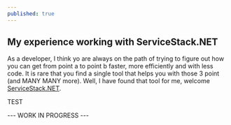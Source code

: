 ```yaml
---
published: true
---
```




## My experience working with ServiceStack.NET

  As a developer, I think yo are always on the path of trying to figure out how you can get from point a to point b faster, more efficiently and with less code. It is rare that you find a single tool that helps you with those 3 point (and MANY MANY more). Well, I have found that tool for me, welcome [ServiceStack.NET](http://www.servicestack.net/).

TEST

--- WORK IN PROGRESS ---
